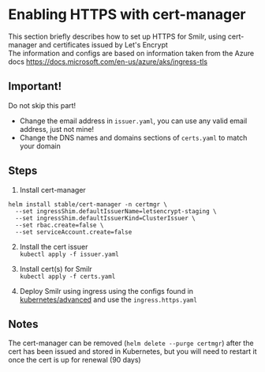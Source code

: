 # Enabling HTTPS with cert-manager
This section briefly describes how to set up HTTPS for Smilr, using cert-manager and certificates issued by Let's Encrypt  
The information and configs are based on information taken from the Azure docs https://docs.microsoft.com/en-us/azure/aks/ingress-tls 

## Important!
Do not skip this part!
- Change the email address in `issuer.yaml`, you can use any valid email address, just not mine!
- Change the DNS names and domains sections of `certs.yaml` to match your domain

## Steps

1. Install cert-manager
```
helm install stable/cert-manager -n certmgr \
  --set ingressShim.defaultIssuerName=letsencrypt-staging \
  --set ingressShim.defaultIssuerKind=ClusterIssuer \
  --set rbac.create=false \
  --set serviceAccount.create=false
```

2. Install the cert issuer  
`kubectl apply -f issuer.yaml`

3. Install cert(s) for Smilr  
`kubectl apply -f certs.yaml`

4. Deploy Smilr using ingress using the configs found in [kubernetes/advanced](../advanced/) and use the `ingress.https.yaml`

## Notes
The cert-manager can be removed (`helm delete --purge certmgr`) after the cert has been issued and stored in Kubernetes, but you will need to restart it once the cert is up for renewal (90 days)